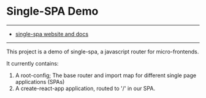 

# Single-SPA Demo

---
- [single-spa website and docs](https://single-spa.js.org/)
---
This project is a demo of single-spa, a javascript router for micro-frontends.

It currently contains:
1. A root-config; The base router and import map for different single page applications (SPAs)
2. A create-react-app application, routed to '/' in our SPA. 